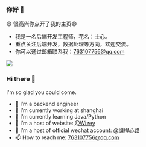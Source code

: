 ### 你好 👋

😄 很高兴你点开了我的主页😄

- 我是一名后端开发工程师，花名：士心。
- 重点关注后端开发，数据处理等方向，欢迎交流。
- 你可以通过邮箱联系我：763107756@qq.com

![](https://github-readme-stats.vercel.app/api?username=weizhiwen&theme=nord&count_private=true&show_icons=true&hide=contribs,prs)


### Hi there 👋

I'm so glad you could come.

- 🔭 I’m a backend engineer
- 🔭 I’m currently working at shanghai
- 🌱 I’m currently learning Java/Python
- 👯 I’m a host of website: [@Wizey](https://wenshixin.gitee.io/blog/)
- 👯 I’m a host of official wechat account: @编程心路
- 📫 How to reach me: 763107756@qq.com

